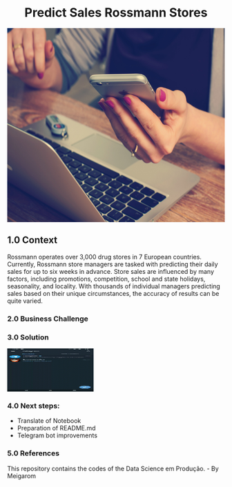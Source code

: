 <h1 align="center"> Predict Sales Rossmann Stores </h1> 

<img align="center"  height="450" width="1000" src="https://github.com/brunalimap/DataScience_em_Producao/blob/main/img/img01.jpg" >

## 1.0 Context

Rossmann operates over 3,000 drug stores in 7 European countries. Currently, Rossmann store managers are tasked with predicting their daily sales for up to six weeks in advance. Store sales are influenced by many factors, including promotions, competition, school and state holidays, seasonality, and locality. With thousands of individual managers predicting sales based on their unique circumstances, the accuracy of results can be quite varied. 

### 2.0 Business Challenge

### 3.0 Solution

<img align="center" height="100" width="200" src="https://github.com/brunalimap/DataScience_em_Producao/blob/main/img/rossmann_video.gif">

### 4.0 Next steps:

- Translate of Notebook
- Preparation of README.md
- Telegram bot improvements

### 5.0  References
This repository contains the codes of the Data Science em Produção. - By Meigarom
